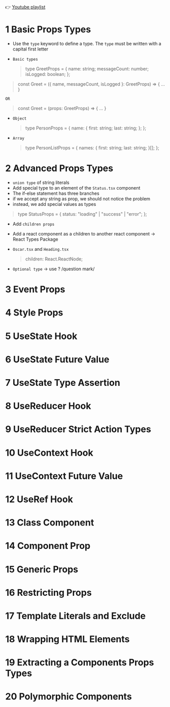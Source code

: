 #

:point_right: [Youtube playlist](https://www.youtube.com/watch?v=TiSGujM22OI&list=PLC3y8-rFHvwi1AXijGTKM0BKtHzVC-LSK&ab_channel=Codevolution)

# 1 Basic Props Types

- Use the `type` keyword to define a type. The `type` must be written with a capital first letter

- `Basic types`
  > type GreetProps = {
  > name: string;
  > messageCount: number;
  > isLogged: boolean;
  > };

> const Greet = ({ name, messageCount, isLogged }: GreetProps) => { ... }

`OR`

> const Greet = (props: GreetProps) => { ... }

- `Object`

  > type PersonProps = {
  > name: {
  > first: string;
  > last: string;
  > };
  > };

- `Array`
  > type PersonListProps = {
  > names: {
  > first: string;
  > last: string;
  > }[];
  > };

# 2 Advanced Props Types

- `union type` of string literals
- Add special type to an element of the `Status.tsx` component
- The if-else statement has three branches
- if we accept any string as prop, we should not notice the problem
- instead, we add special values as types

> type StatusProps = {
> status: "loading" | "success" | "error";
> };

- Add `children props`
- Add a react component as a children to another react component -> React Types Package
- `Oscar.tsx` and `Heading.tsx`

  > children: React.ReactNode;

- `Optional type` -> use ? /question mark/

# 3 Event Props

# 4 Style Props

# 5 UseState Hook

# 6 UseState Future Value

# 7 UseState Type Assertion

# 8 UseReducer Hook

# 9 UseReducer Strict Action Types

# 10 UseContext Hook

# 11 UseContext Future Value

# 12 UseRef Hook

# 13 Class Component

# 14 Component Prop

# 15 Generic Props

# 16 Restricting Props

# 17 Template Literals and Exclude

# 18 Wrapping HTML Elements

# 19 Extracting a Components Props Types

# 20 Polymorphic Components
